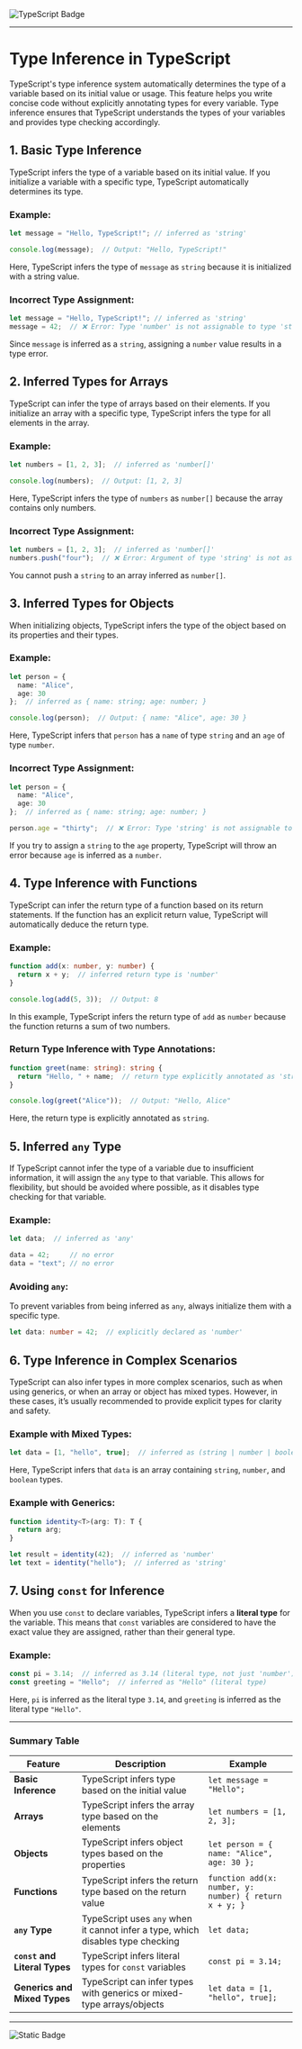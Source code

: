 <img src="https://img.shields.io/badge/typescript-%23007ACC.svg?style=for-the-badge&logo=typescript&logoColor=white" alt="TypeScript Badge">

---


# Type Inference in TypeScript

TypeScript's type inference system automatically determines the type of a variable based on its initial value or usage. This feature helps you write concise code without explicitly annotating types for every variable. Type inference ensures that TypeScript understands the types of your variables and provides type checking accordingly.

## 1. **Basic Type Inference**

TypeScript infers the type of a variable based on its initial value. If you initialize a variable with a specific type, TypeScript automatically determines its type.

### Example:

```ts
let message = "Hello, TypeScript!"; // inferred as 'string'

console.log(message);  // Output: "Hello, TypeScript!"
```

Here, TypeScript infers the type of `message` as `string` because it is initialized with a string value.

### Incorrect Type Assignment:

```ts
let message = "Hello, TypeScript!"; // inferred as 'string'
message = 42;  // ❌ Error: Type 'number' is not assignable to type 'string'
```

Since `message` is inferred as a `string`, assigning a `number` value results in a type error.

## 2. **Inferred Types for Arrays**

TypeScript can infer the type of arrays based on their elements. If you initialize an array with a specific type, TypeScript infers the type for all elements in the array.

### Example:

```ts
let numbers = [1, 2, 3];  // inferred as 'number[]'

console.log(numbers);  // Output: [1, 2, 3]
```

Here, TypeScript infers the type of `numbers` as `number[]` because the array contains only numbers.

### Incorrect Type Assignment:

```ts
let numbers = [1, 2, 3];  // inferred as 'number[]'
numbers.push("four");  // ❌ Error: Argument of type 'string' is not assignable to parameter of type 'number'
```

You cannot push a `string` to an array inferred as `number[]`.

## 3. **Inferred Types for Objects**

When initializing objects, TypeScript infers the type of the object based on its properties and their types.

### Example:

```ts
let person = {
  name: "Alice",
  age: 30
};  // inferred as { name: string; age: number; }

console.log(person);  // Output: { name: "Alice", age: 30 }
```

Here, TypeScript infers that `person` has a `name` of type `string` and an `age` of type `number`.

### Incorrect Type Assignment:

```ts
let person = {
  name: "Alice",
  age: 30
};  // inferred as { name: string; age: number; }

person.age = "thirty";  // ❌ Error: Type 'string' is not assignable to type 'number'
```

If you try to assign a `string` to the `age` property, TypeScript will throw an error because `age` is inferred as a `number`.

## 4. **Type Inference with Functions**

TypeScript can infer the return type of a function based on its return statements. If the function has an explicit return value, TypeScript will automatically deduce the return type.

### Example:

```ts
function add(x: number, y: number) {
  return x + y;  // inferred return type is 'number'
}

console.log(add(5, 3));  // Output: 8
```

In this example, TypeScript infers the return type of `add` as `number` because the function returns a sum of two numbers.

### Return Type Inference with Type Annotations:

```ts
function greet(name: string): string {
  return "Hello, " + name;  // return type explicitly annotated as 'string'
}

console.log(greet("Alice"));  // Output: "Hello, Alice"
```

Here, the return type is explicitly annotated as `string`.

## 5. **Inferred `any` Type**

If TypeScript cannot infer the type of a variable due to insufficient information, it will assign the `any` type to that variable. This allows for flexibility, but should be avoided where possible, as it disables type checking for that variable.

### Example:

```ts
let data;  // inferred as 'any'

data = 42;     // no error
data = "text"; // no error
```

### Avoiding `any`:

To prevent variables from being inferred as `any`, always initialize them with a specific type.

```ts
let data: number = 42;  // explicitly declared as 'number'
```

## 6. **Type Inference in Complex Scenarios**

TypeScript can also infer types in more complex scenarios, such as when using generics, or when an array or object has mixed types. However, in these cases, it’s usually recommended to provide explicit types for clarity and safety.

### Example with Mixed Types:

```ts
let data = [1, "hello", true];  // inferred as (string | number | boolean)[]
```

Here, TypeScript infers that `data` is an array containing `string`, `number`, and `boolean` types.

### Example with Generics:

```ts
function identity<T>(arg: T): T {
  return arg;
}

let result = identity(42);  // inferred as 'number'
let text = identity("hello");  // inferred as 'string'
```

## 7. **Using `const` for Inference**

When you use `const` to declare variables, TypeScript infers a **literal type** for the variable. This means that `const` variables are considered to have the exact value they are assigned, rather than their general type.

### Example:

```ts
const pi = 3.14;  // inferred as 3.14 (literal type, not just 'number')
const greeting = "Hello";  // inferred as "Hello" (literal type)
```

Here, `pi` is inferred as the literal type `3.14`, and `greeting` is inferred as the literal type `"Hello"`.

---

### Summary Table

| **Feature**                   | **Description**                                                                 | **Example**                                            |
| ----------------------------- | ------------------------------------------------------------------------------- | ------------------------------------------------------ |
| **Basic Inference**           | TypeScript infers type based on the initial value                               | `let message = "Hello";`                               |
| **Arrays**                    | TypeScript infers the array type based on the elements                          | `let numbers = [1, 2, 3];`                             |
| **Objects**                   | TypeScript infers object types based on the properties                          | `let person = { name: "Alice", age: 30 };`             |
| **Functions**                 | TypeScript infers the return type based on the return value                     | `function add(x: number, y: number) { return x + y; }` |
| **`any` Type**                | TypeScript uses `any` when it cannot infer a type, which disables type checking | `let data;`                                            |
| **`const` and Literal Types** | TypeScript infers literal types for `const` variables                           | `const pi = 3.14;`                                     |
| **Generics and Mixed Types**  | TypeScript can infer types with generics or mixed-type arrays/objects           | `let data = [1, "hello", true];`                       |


---
![Static Badge](https://img.shields.io/badge/Aditya%20Kumar-black?style=for-the-badge&logo=atlasos&logoColor=%23ffffff)